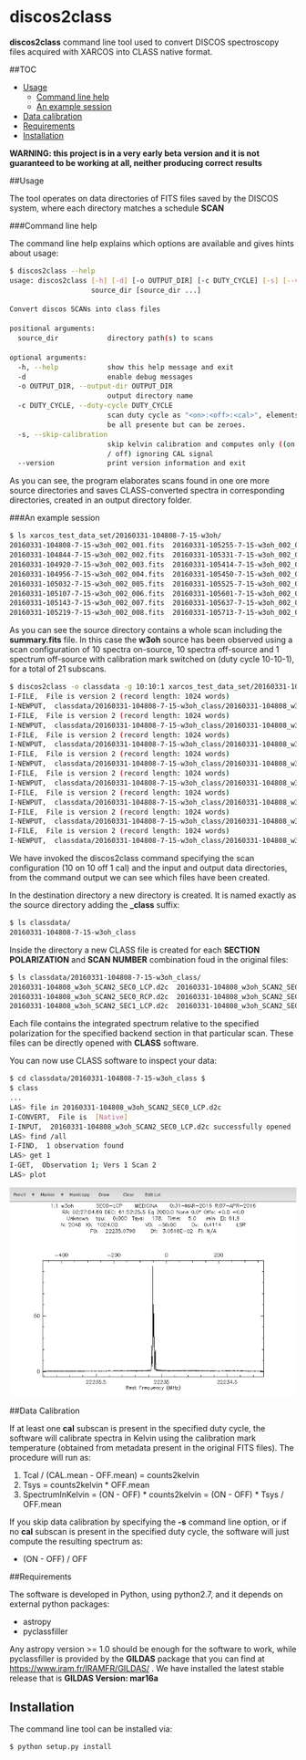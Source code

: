 # discos2class

**discos2class** command line tool used to 
convert DISCOS spectroscopy files acquired with XARCOS into CLASS native format.

##TOC

* [Usage](#usage)
  - [Command line help](#command-line-help)
  - [An example session](#an-example-session)
* [Data calibration](#data-calibration)
* [Requirements](#requirements)
* [Installation](#installation)


**WARNING: this project is in a very early beta version and it is not 
guaranteed to be working at all, neither producing correct results**

##Usage

The tool operates on data directories of FITS files saved by the DISCOS system,
where each directory matches a schedule **SCAN**

###Command line help

The command line help explains which options are available and gives hints about
usage:


```bash
$ discos2class --help
usage: discos2class [-h] [-d] [-o OUTPUT_DIR] [-c DUTY_CYCLE] [-s] [--version]
                    source_dir [source_dir ...]

Convert discos SCANs into class files

positional arguments:
  source_dir            directory path(s) to scans

optional arguments:
  -h, --help            show this help message and exit
  -d                    enable debug messages
  -o OUTPUT_DIR, --output-dir OUTPUT_DIR
                        output directory name
  -c DUTY_CYCLE, --duty-cycle DUTY_CYCLE
                        scan duty cycle as "<on>:<off>:<cal>", elements must
                        be all presente but can be zeroes.
  -s, --skip-calibration
                        skip kelvin calibration and computes only ((on - off)
                        / off) ignoring CAL signal
  --version             print version information and exit

```

As you can see, the program elaborates scans found in one ore more source 
directories and saves CLASS-converted spectra in corresponding directories, 
created in an output directory folder. 

###An example session

```bash
$ ls xarcos_test_data_set/20160331-104808-7-15-w3oh/
20160331-104808-7-15-w3oh_002_001.fits  20160331-105255-7-15-w3oh_002_009.fits  20160331-105749-7-15-w3oh_002_017.fits
20160331-104844-7-15-w3oh_002_002.fits  20160331-105331-7-15-w3oh_002_010.fits  20160331-105825-7-15-w3oh_002_018.fits
20160331-104920-7-15-w3oh_002_003.fits  20160331-105414-7-15-w3oh_002_011.fits  20160331-105900-7-15-w3oh_002_019.fits
20160331-104956-7-15-w3oh_002_004.fits  20160331-105450-7-15-w3oh_002_012.fits  20160331-105936-7-15-w3oh_002_020.fits
20160331-105032-7-15-w3oh_002_005.fits  20160331-105525-7-15-w3oh_002_013.fits  20160331-110012-7-15-w3oh_002_021.fits
20160331-105107-7-15-w3oh_002_006.fits  20160331-105601-7-15-w3oh_002_014.fits  summary.fits
20160331-105143-7-15-w3oh_002_007.fits  20160331-105637-7-15-w3oh_002_015.fits
20160331-105219-7-15-w3oh_002_008.fits  20160331-105713-7-15-w3oh_002_016.fits
```

As you can see the source directory contains a whole scan including the 
**summary.fits** file. In this case the **w3oh** source has been observed using a
scan configuration of 10 spectra on-source, 10 spectra off-source and 1 spectrum 
off-source with calibration mark switched on (duty cycle 10-10-1), for a total of 21 subscans.

```bash
$ discos2class -o classdata -g 10:10:1 xarcos_test_data_set/20160331-104808-7-15-w3oh
I-FILE,  File is version 2 (record length: 1024 words)
I-NEWPUT,  classdata/20160331-104808-7-15-w3oh_class/20160331-104808_w3oh_SCAN2_SEC0_RCP.d2c initialized
I-FILE,  File is version 2 (record length: 1024 words)
I-NEWPUT,  classdata/20160331-104808-7-15-w3oh_class/20160331-104808_w3oh_SCAN2_SEC0_LCP.d2c initialized
I-FILE,  File is version 2 (record length: 1024 words)
I-NEWPUT,  classdata/20160331-104808-7-15-w3oh_class/20160331-104808_w3oh_SCAN2_SEC1_RCP.d2c initialized
I-FILE,  File is version 2 (record length: 1024 words)
I-NEWPUT,  classdata/20160331-104808-7-15-w3oh_class/20160331-104808_w3oh_SCAN2_SEC1_LCP.d2c initialized
I-FILE,  File is version 2 (record length: 1024 words)
I-NEWPUT,  classdata/20160331-104808-7-15-w3oh_class/20160331-104808_w3oh_SCAN2_SEC2_RCP.d2c initialized
I-FILE,  File is version 2 (record length: 1024 words)
I-NEWPUT,  classdata/20160331-104808-7-15-w3oh_class/20160331-104808_w3oh_SCAN2_SEC2_LCP.d2c initialized
I-FILE,  File is version 2 (record length: 1024 words)
I-NEWPUT,  classdata/20160331-104808-7-15-w3oh_class/20160331-104808_w3oh_SCAN2_SEC3_RCP.d2c initialized
I-FILE,  File is version 2 (record length: 1024 words)
I-NEWPUT,  classdata/20160331-104808-7-15-w3oh_class/20160331-104808_w3oh_SCAN2_SEC3_LCP.d2c initialized
```

We have invoked the discos2class command specifying the scan configuration (10 on 10 off 1 cal)
and the input and output data directories, from the command output we can see
which files have been created.

In the destination directory a new directory is created. It is named exactly as the 
source directory adding the **_class** suffix:

```bash
$ ls classdata/
20160331-104808-7-15-w3oh_class
```

Inside the directory a new CLASS file is created for each **SECTION** 
**POLARIZATION** and **SCAN NUMBER** combination foud in the original files:

```bash
$ ls classdata/20160331-104808-7-15-w3oh_class/
20160331-104808_w3oh_SCAN2_SEC0_LCP.d2c  20160331-104808_w3oh_SCAN2_SEC1_RCP.d2c  20160331-104808_w3oh_SCAN2_SEC3_LCP.d2c
20160331-104808_w3oh_SCAN2_SEC0_RCP.d2c  20160331-104808_w3oh_SCAN2_SEC2_LCP.d2c  20160331-104808_w3oh_SCAN2_SEC3_RCP.d2c
20160331-104808_w3oh_SCAN2_SEC1_LCP.d2c  20160331-104808_w3oh_SCAN2_SEC2_RCP.d2c
```

Each file contains the integrated spectrum relative to the specified polarization for the specified backend section
in that particular scan. These files can be directly opened with **CLASS** software. 

You can now use CLASS software to inspect your data: 

```bash
$ cd classdata/20160331-104808-7-15-w3oh_class $
$ class
...
LAS> file in 20160331-104808_w3oh_SCAN2_SEC0_LCP.d2c
I-CONVERT,  File is  [Native]
I-INPUT,  20160331-104808_w3oh_SCAN2_SEC0_LCP.d2c successfully opened
LAS> find /all
I-FIND,  1 observation found
LAS> get 1
I-GET,  Observation 1; Vers 1 Scan 2
LAS> plot 
```
![Class screenshot](class_screenshot.png?raw=true "Class Screenshot")


##Data Calibration

If at least one **cal** subscan is present in the specified duty cycle, the software
will calibrate spectra in Kelvin using the calibration mark temperature (obtained
from metadata present in the original FITS files). The procedure will run as:

1. Tcal / (CAL.mean - OFF.mean) = counts2kelvin
2. Tsys = counts2kelvin * OFF.mean
3. SpectrumInKelvin = (ON - OFF) * counts2kelvin = (ON - OFF) * Tsys / OFF.mean

If you skip data calibration by specifying the **-s** command line option, or if
no **cal** subscan is present in the specified duty cycle, the software will just
compute the resulting spectrum as:
 
* (ON - OFF) / OFF

##Requirements

The software is developed in Python, using python2.7, and it depends on  
external python packages:

* astropy
* pyclassfiller

Any astropy version >= 1.0 should be enough for the software to work, while 
pyclassfiller is provided by the **GILDAS** package that you can find at 
https://www.iram.fr/IRAMFR/GILDAS/ . We have installed the latest stable release 
that is **GILDAS Version: mar16a**

## Installation

The command line tool can be installed via:

```bash
$ python setup.py install
```



 

